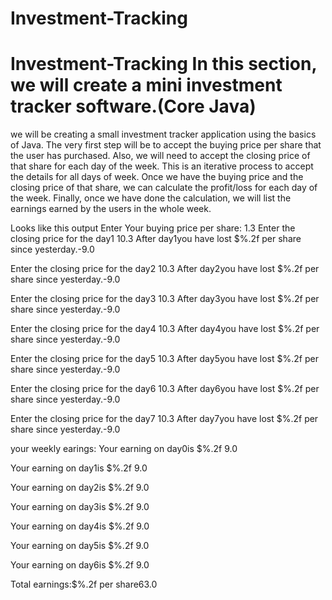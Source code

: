 # Investment-Tracking
# Investment-Tracking In this section, we will create a mini investment tracker software.(Core Java)
we will be creating a small investment tracker application using the basics of Java.
The very  first step will be to accept the buying price per share that the user has purchased.
Also, we will need to accept the closing price of that share for each day of the week. This is an iterative process to accept the details for all days of week.
Once we have the buying price and the closing price of that share, we can calculate the profit/loss for each day of the week.
Finally, once we have done the calculation, we will list the earnings earned by the users in the whole week.

Looks like this output
Enter Your buying price per share: 
1.3
Enter the closing price for the day1
10.3
After day1you have lost $%.2f per share since yesterday.-9.0
 
Enter the closing price for the day2
10.3
After day2you have lost $%.2f per share since yesterday.-9.0
 
Enter the closing price for the day3
10.3
After day3you have lost $%.2f per share since yesterday.-9.0
 
Enter the closing price for the day4
10.3
After day4you have lost $%.2f per share since yesterday.-9.0
 
Enter the closing price for the day5
10.3
After day5you have lost $%.2f per share since yesterday.-9.0
 
Enter the closing price for the day6
10.3
After day6you have lost $%.2f per share since yesterday.-9.0
 
Enter the closing price for the day7
10.3
After day7you have lost $%.2f per share since yesterday.-9.0
 
your weekly earings:
Your earning on day0is $%.2f 9.0
 
Your earning on day1is $%.2f 9.0
 
Your earning on day2is $%.2f 9.0
 
Your earning on day3is $%.2f 9.0
 
Your earning on day4is $%.2f 9.0
 
Your earning on day5is $%.2f 9.0
 
Your earning on day6is $%.2f 9.0
 
Total earnings:$%.2f per share63.0
